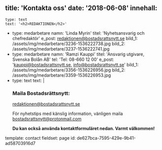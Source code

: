 title: 'Kontakta oss'
date: '2018-06-08'
innehall:
  -
    type: text
    text: '<h2>REDAKTIONEN</h2>'
  -
    type: medarbetare
    namn: 'Linda Myrin'
    titel: 'Nyhetsansvarig och chefredaktör'
    e_post: redaktionen@bostadsrattsnytt.se
    bild_1: /assets/img/medarbetare/3236-1536222738.jpg
    bild_2: /assets/img/medarbetare/3237-1536222741.jpg
  -
    type: medarbetare
    namn: 'Ramzi Kauppi'
    titel: 'Ansvarig utgivare, Svenska Bolån AB'
    tel: 'Tel: 08-660 12 00'
    e_post: 'kauppi@bostadsrattsnytt.se, info@bostadsrattsnytt.se'
    bild_1: /assets/img/medarbetare/3356-1536226956.jpg
    bild_2: /assets/img/medarbetare/3359-1536226953.jpg
  -
    type: text
    text: |
      <h3>Maila Bostadsrättsnytt:</h3><p><a href="mailto:redaktionen@bostadsrattsnytt.se" target="_blank">redaktionen@bostadsrattsnytt.se</a><br></p><p>För nyhetstips med känslig information, vänligen maila <a href="mailto:bostadsrattsnytt@protonmail.com">bostadsrattsnytt@protonmail.com</a></p><p><b>
      Du kan också använda kontaktformuläret nedan. Varmt välkommen!
      </b></p>
template: contact
fieldset: page
id: de627bca-7595-429e-9b41-ad58703916d7
